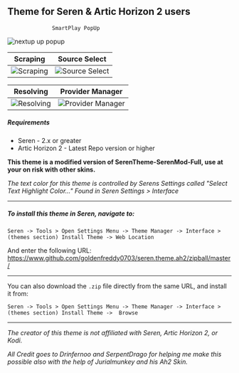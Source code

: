 ## Theme for Seren & Artic Horizon 2 users
                  SmartPlay PopUp             
![nextup up popup](https://user-images.githubusercontent.com/62456796/182050560-5453ae2a-969e-441b-a21a-0f5fe4400c51.png)

|                   Scraping                   |                   Source Select                   |
|:--------------------------------------------:|:-------------------------------------------------:|
| ![Scraping](https://i.imgur.com/wZukP7n.jpg) | ![Source Select](https://i.imgur.com/sqgtzXg.png) |

|                    Resolving                  |                Provider Manager                      |
|:---------------------------------------------:|:----------------------------------------------------:|
| ![Resolving](https://i.imgur.com/ADKZ16Y.png) | ![Provider Manager](https://i.imgur.com/TagHvjP.png) |


##### Requirements
* Seren - 2.x or greater
* Artic Horizon 2 - Latest Repo version or higher 

**This theme is a modified version of SerenTheme-SerenMod-Full, use at your on risk with other skins.**

*The text color for this theme is controlled by Serens  Settings called "Select Text Highlight Color..." Found in Seren Settings > Interface*

-----------

##### To install this theme in Seren, navigate to:

`Seren -> Tools > Open Settings Menu -> Theme Manager -> Interface > (themes section) Install Theme -> Web Location`

And enter the following URL:
https://www.github.com/goldenfreddy0703/seren.theme.ah2/zipball/master/

------------


You can also download the `.zip` file directly from the same URL, and install it from:

`Seren -> Tools > Open Settings Menu -> Theme Manager -> Interface > (themes section) Install Theme ->  Browse`

------------




*The creator of this theme is not affiliated with Seren, Artic Horizon 2, or Kodi.*

*All Credit goes to Drinfernoo and SerpentDrago for helping me make this possible also with the help of Jurialmunkey and his Ah2 Skin.*

